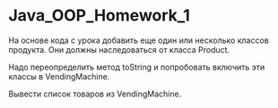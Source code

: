 # Java_OOP_Homework_1

На основе кода с урока добавить еще один или несколько классов продукта. Они должны наследоваться от класса Product.

Надо переопределить метод toString и попробовать включить эти классы в VendingMachine.

Вывести список товаров из VendingMachine.
